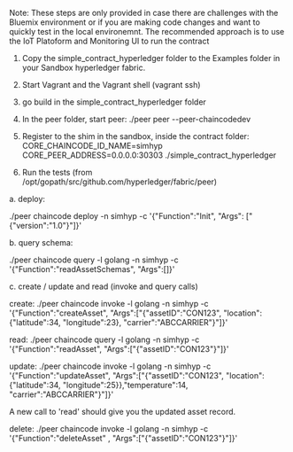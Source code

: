 Note: These steps are only provided in case there are challenges with the Bluemix environment or if you are making code changes and want to quickly test in the local environemnt. The recommended approach is to use the IoT Platoform and Monitoring UI to run the contract


1. Copy the simple_contract_hyperledger folder to the Examples folder in your Sandbox hyperledger fabric.

2. Start Vagrant and the Vagrant shell (vagrant ssh) 

3. go build in the simple_contract_hyperledger folder

4. In the peer folder, start peer: ./peer peer --peer-chaincodedev

5. Register to the shim in the sandbox, inside the contract folder: CORE_CHAINCODE_ID_NAME=simhyp CORE_PEER_ADDRESS=0.0.0.0:30303 ./simple_contract_hyperledger

6. Run the tests (from  /opt/gopath/src/github.com/hyperledger/fabric/peer)

a. deploy:

./peer chaincode deploy -n simhyp -c '{"Function":"Init", "Args": ["{\"version\":\"1.0\"}"]}'

b. query schema: 

./peer chaincode query -l golang -n simhyp  -c '{"Function":"readAssetSchemas", "Args":[]}'

c. create / update and read (invoke and query calls)

create:
./peer chaincode invoke -l golang -n simhyp -c '{"Function":"createAsset", "Args":["{\"assetID\":\"CON123\", \"location\":{\"latitude\":34, \"longitude\":23},  \"carrier\":\"ABCCARRIER\"}"]}'

read:
./peer chaincode query -l golang -n simhyp -c '{"Function":"readAsset", "Args":["{\"assetID\":\"CON123\"}"]}'

update:
./peer chaincode invoke -l golang -n simhyp -c '{"Function":"updateAsset", "Args":["{\"assetID\":\"CON123\", \"location\":{\"latitude\":34, \"longitude\":25}},\"temperature\":14,  \"carrier\":\"ABCCARRIER\"}"]}'

A new call to 'read' should give you the updated asset record.

delete:
./peer chaincode invoke -l golang -n simhyp -c '{"Function":"deleteAsset" , "Args":["{\"assetID\":\"CON123\"}"]}' 





